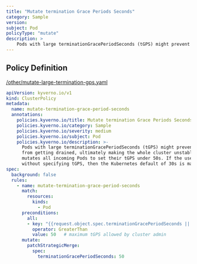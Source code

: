 ```yaml
---
title: "Mutate termination Grace Periods Seconds"
category: Sample
version: 
subject: Pod
policyType: "mutate"
description: >
    Pods with large terminationGracePeriodSeconds (tGPS) might prevent cluster nodes from getting drained, ultimately making the whole cluster unstable. This policy mutates all incoming Pods to set their tGPS under 50s. If the user creates a pod without specifying tGPS, then the Kubernetes default of 30s is maintained.
---
```


## Policy Definition
<a href="https://github.com/JimBugwadia/kyverno-policies/raw/fix_annotations//other/mutate-large-termination-gps.yaml" target="-blank">/other/mutate-large-termination-gps.yaml</a>

```yaml
apiVersion: kyverno.io/v1
kind: ClusterPolicy
metadata:
  name: mutate-termination-grace-period-seconds
  annotations:
    policies.kyverno.io/title: Mutate termination Grace Periods Seconds
    policies.kyverno.io/category: Sample
    policies.kyverno.io/severity: medium
    policies.kyverno.io/subject: Pod
    policies.kyverno.io/description: >-
      Pods with large terminationGracePeriodSeconds (tGPS) might prevent cluster nodes
      from getting drained, ultimately making the whole cluster unstable. This policy
      mutates all incoming Pods to set their tGPS under 50s. If the user creates a pod
      without specifying tGPS, then the Kubernetes default of 30s is maintained.
spec:
  background: false
  rules:
    - name: mutate-termination-grace-period-seconds
      match:
        resources:
          kinds:
            - Pod
      preconditions:
        all:
        - key: "{{request.object.spec.terminationGracePeriodSeconds || `0` }}"
          operator: GreaterThan
          value: 50   # maximum tGPS allowed by cluster admin
      mutate:
        patchStrategicMerge:
          spec:
            terminationGracePeriodSeconds: 50

```
